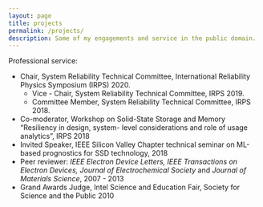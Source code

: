 ```yaml
---
layout: page
title: projects
permalink: /projects/
description: Some of my engagements and service in the public domain.
---
```


Professional service:

- Chair, System Reliability Technical Committee, International Reliability Physics Symposium (IRPS) 2020.
  - Vice - Chair, System Reliability Technical Committee, IRPS 2019.
  - Committee Member, System Reliability Technical Committee, IRPS 2018.
- Co-moderator, Workshop on Solid-State Storage and Memory “Resiliency in design, system- level considerations and role of usage analytics”, IRPS 2018
- Invited Speaker, IEEE Silicon Valley Chapter technical seminar on ML-based prognostics for SSD technology, 2018
- Peer reviewer: *IEEE Electron Device Letters, IEEE Transactions on Electron Devices, Journal of Electrochemical Society* and *Journal of Materials Science*, 2007 - 2013
- Grand Awards Judge, Intel Science and Education Fair, Society for Science and the Public 2010